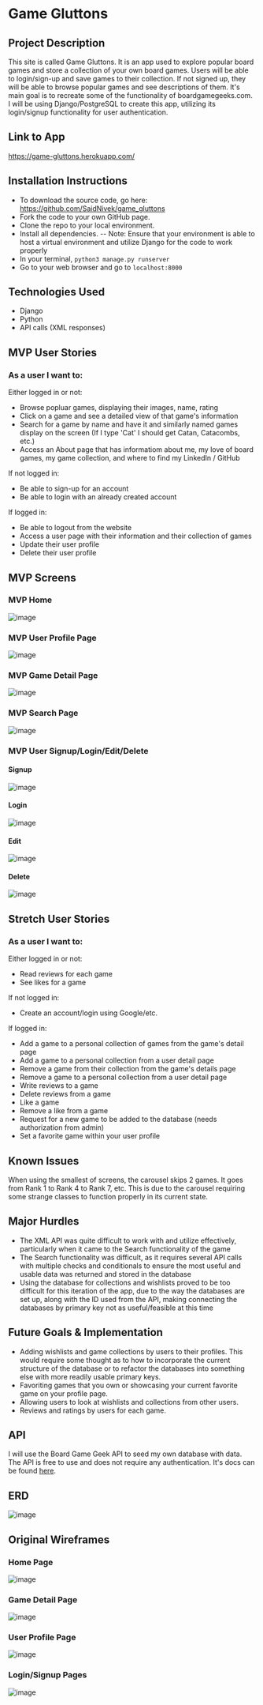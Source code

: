 # Game Gluttons

## Project Description
This site is called Game Gluttons. It is an app used to explore popular board games and store a collection of your own board games. Users will be able to login/sign-up and save games to their collection. If not signed up, they will be able to browse popular games and see descriptions of them.  It's main goal is to recreate some of the functionality of boardgamegeeks.com. 
I will be using Django/PostgreSQL to create this app, utilizing its login/signup functionality for user authentication.

## Link to App
https://game-gluttons.herokuapp.com/

## Installation Instructions
- To download the source code, go here: https://github.com/SaidNivek/game_gluttons 
- Fork the code to your own GitHub page. 
- Clone the repo to your local environment. 
- Install all dependencies. -- Note: Ensure that your environment is able to host a virtual environment and utilize Django for the code to work properly
- In your terminal, ```python3 manage.py runserver```
- Go to your web browser and go to ```localhost:8000```

## Technologies Used
- Django
- Python
- API calls (XML responses)

## MVP User Stories
### As a user I want to:
Either logged in or not:
- Browse popluar games, displaying their images, name, rating
- Click on a game and see a detailed view of that game's information
- Search for a game by name and have it and similarly named games display on the screen (If I type 'Cat' I should get Catan, Catacombs, etc.)
- Access an About page that has informatiom about me, my love of board games, my game collection, and where to find my LinkedIn / GitHub

If not logged in:
- Be able to sign-up for an account
- Be able to login with an already created account

If logged in:
- Be able to logout from the website
- Access a user page with their information and their collection of games
- Update their user profile
- Delete their user profile

## MVP Screens
### MVP Home
![image](https://user-images.githubusercontent.com/89223981/173256691-d32d1d81-e8b5-4aaa-b9a6-912595dce191.png)

### MVP User Profile Page
![image](https://user-images.githubusercontent.com/89223981/173256703-92fae9aa-69a6-4f83-afcb-4434adab916d.png)

### MVP Game Detail Page
![image](https://user-images.githubusercontent.com/89223981/173256711-83cd1e37-719d-4724-bfb3-9e459267f8c4.png)

### MVP Search Page
![image](https://user-images.githubusercontent.com/89223981/173256726-be99d7e3-d361-4099-a455-d6cdcf2014e3.png)

### MVP  User Signup/Login/Edit/Delete

#### Signup
![image](https://user-images.githubusercontent.com/89223981/173256813-648a6b0b-0cd7-4392-bbb4-c5f09d737276.png)

#### Login
![image](https://user-images.githubusercontent.com/89223981/173256807-2d8f7c0d-ae58-439f-9d4e-1d6c50ac3305.png)

#### Edit
![image](https://user-images.githubusercontent.com/89223981/173256835-8a5ce8b6-3a84-4525-92c3-80a45d12e4cf.png)

#### Delete
![image](https://user-images.githubusercontent.com/89223981/173256839-84c69a55-07bf-4ca1-a366-ce240867120f.png)

## Stretch User Stories
### As a user I want to:
Either logged in or not:
- Read reviews for each game
- See likes for a game

If not logged in:
- Create an account/login using Google/etc.

If logged in:
- Add a game to a personal collection of games from the game's detail page
- Add a game to a personal collection from a user detail page
- Remove a game from their collection from the game's details page
- Remove a game to a personal collection from a user detail page
- Write reviews to a game
- Delete reviews from a game
- Like a game
- Remove a like from a game
- Request for a new game to be added to the database (needs authorization from admin)
- Set a favorite game within your user profile

## Known Issues
When using the smallest of screens, the carousel skips 2 games. It goes from Rank 1 to Rank 4 to Rank 7, etc.  This is due to the carousel requiring some strange classes to function properly in its current state.

## Major Hurdles
- The XML API was quite difficult to work with and utilize effectively, particularly when it came to the Search functionality of the game
- The Search functionality was difficult, as it requires several API calls with multiple checks and conditionals to ensure the most useful and usable data was returned and stored in the database
- Using the database for collections and wishlists proved to be too difficult for this iteration of the app, due to the way the databases are set up, along with the ID used from the API, making connecting the databases by primary key not as useful/feasible at this time

## Future Goals & Implementation
- Adding wishlists and game collections by users to their profiles.  This would require some thought as to how to incorporate the current structure of the database or to refactor the databases into something else with more readily usable primary keys.
- Favoriting games that you own or showcasing your current favorite game on your profile page.
- Allowing users to look at wishlists and collections from other users.
- Reviews and ratings by users for each game.

## API
I will use the Board Game Geek API to seed my own database with data. The API is free to use and does not require any authentication. It's docs can be found [here](https://boardgamegeek.com/wiki/page/BGG_XML_API2).

## ERD
![image](https://user-images.githubusercontent.com/89223981/171916031-2268d54a-b2e6-49fb-84aa-005ef70019df.png)

## Original Wireframes
### Home Page
![image](https://user-images.githubusercontent.com/89223981/171911119-e9b0528e-c187-428c-b56c-19b9c37ce0f8.png)

### Game Detail Page
![image](https://user-images.githubusercontent.com/89223981/171911200-fbe56e2f-3c96-4000-9d68-46538de8e1b7.png)

### User Profile Page
![image](https://user-images.githubusercontent.com/89223981/171911224-bea82d42-ef04-48f6-9b30-206635394384.png)

### Login/Signup Pages
![image](https://user-images.githubusercontent.com/89223981/171911342-695a3786-26b8-4b2d-980d-c4fee8fb182e.png)
